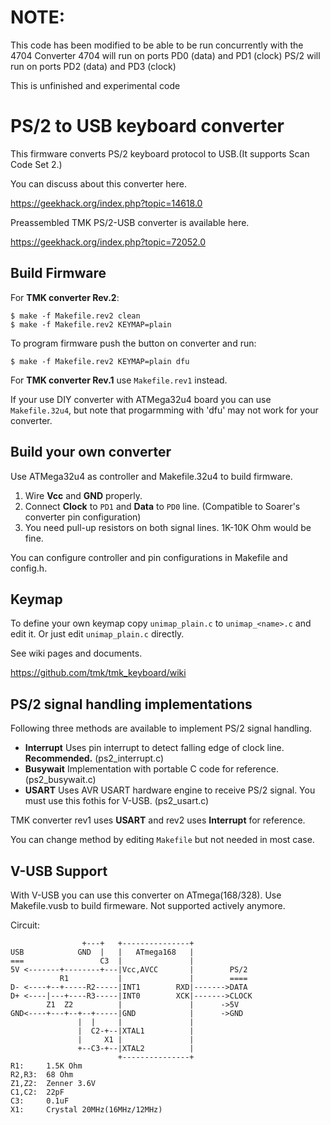 NOTE:
====
This code has been modified to be able to be run concurrently with the 4704 Converter
4704 will run on ports PD0 (data) and PD1 (clock)
PS/2 will run on ports PD2 (data) and PD3 (clock)

This is unfinished and experimental code


PS/2 to USB keyboard converter
==============================
This firmware converts PS/2 keyboard protocol to USB.(It supports Scan Code Set 2.)

You can discuss about this converter here.

https://geekhack.org/index.php?topic=14618.0


Preassembled TMK PS/2-USB converter is available here.

https://geekhack.org/index.php?topic=72052.0


Build Firmware
--------------
For **TMK converter Rev.2**:

    $ make -f Makefile.rev2 clean
    $ make -f Makefile.rev2 KEYMAP=plain

To program firmware push the button on converter and run:

    $ make -f Makefile.rev2 KEYMAP=plain dfu


For **TMK converter Rev.1** use `Makefile.rev1` instead.

If your use DIY converter with ATMega32u4 board you can use `Makefile.32u4`, but note that progarmming with 'dfu' may not work for your converter.


Build your own converter
------------------------
Use ATMega32u4 as controller and Makefile.32u4 to build firmware.

1. Wire **Vcc** and **GND** properly.
2. Connect **Clock** to `PD1` and **Data** to `PD0` line. (Compatible to Soarer's converter pin configuration)
3. You need pull-up resistors on both signal lines. 1K-10K Ohm would be fine.

You can configure controller and pin configurations in Makefile and config.h.


Keymap
------
To define your own keymap copy `unimap_plain.c` to `unimap_<name>.c` and edit it. Or just edit `unimap_plain.c` directly.

See wiki pages and documents.

https://github.com/tmk/tmk_keyboard/wiki


PS/2 signal handling implementations
------------------------------------
Following three methods are available to implement PS/2 signal handling.

- **Interrupt** Uses pin interrupt to detect falling edge of clock line. **Recommended.** (ps2_interrupt.c)
- **Busywait** Implementation with portable C code for reference. (ps2_busywait.c)
- **USART** Uses AVR USART hardware engine to receive PS/2 signal. You must use this fothis for V-USB. (ps2_usart.c)

TMK converter rev1 uses **USART** and rev2 uses **Interrupt** for reference.

You can change method by editing `Makefile` but not needed in most case.


V-USB Support
-------------
With V-USB you can use this converter on ATmega(168/328). Use Makefile.vusb to build firmeware. Not supported actively anymore.

Circuit:

                    +---+   +---------------+
    USB            GND  |   |   ATmega168   |
    ===                 C3  |               |
    5V <-------+--------+---|Vcc,AVCC       |        PS/2
               R1           |               |        ====
    D- <----+--+-----R2-----|INT1        RXD|------->DATA
    D+ <----|---+----R3-----|INT0        XCK|------->CLOCK
            Z1  Z2          |               |      ->5V
    GND<----+---+--+--+-----|GND            |      ->GND
                   |  |     |               |
                   |  C2-+--|XTAL1          |
                   |     X1 |               |
                   +--C3-+--|XTAL2          |
                            +---------------+
    R1:     1.5K Ohm
    R2,R3:  68 Ohm
    Z1,Z2:  Zenner 3.6V
    C1,C2:  22pF
    C3:     0.1uF
    X1:     Crystal 20MHz(16MHz/12MHz)
